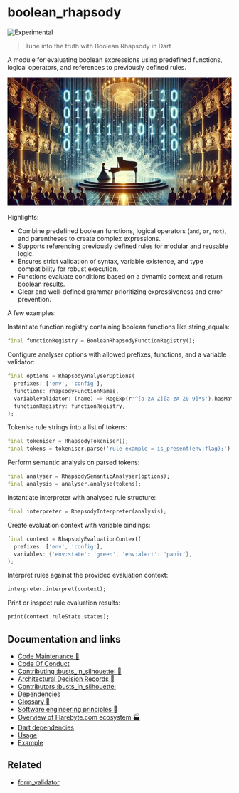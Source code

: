 # boolean\_rhapsody

![Experimental](https://img.shields.io/badge/status-experimental-blue)

> Tune into the truth with Boolean Rhapsody in Dart

A module for evaluating boolean expressions using predefined functions,
logical operators, and references to previously defined rules.

![Hero image for boolean\_rhapsody](doc/boolean_rhapsody.jpeg)

Highlights:

-   Combine predefined boolean functions, logical operators (`and`, `or`,
    `not`), and parentheses to create complex expressions.
-   Supports referencing previously defined rules for modular and reusable
    logic.
-   Ensures strict validation of syntax, variable existence, and type
    compatibility for robust execution.
-   Functions evaluate conditions based on a dynamic context and return
    boolean results.
-   Clear and well-defined grammar prioritizing expressiveness and error
    prevention.

A few examples:

Instantiate function registry containing boolean functions like
string\_equals:

```dart
final functionRegistry = BooleanRhapsodyFunctionRegistry();
```

Configure analyser options with allowed prefixes, functions, and a variable
validator:

```dart
final options = RhapsodyAnalyserOptions(
  prefixes: ['env', 'config'],
  functions: rhapsodyFunctionNames,
  variableValidator: (name) => RegExp(r'^[a-zA-Z][a-zA-Z0-9]*$').hasMatch(name),
  functionRegistry: functionRegistry,
);

```

Tokenise rule strings into a list of tokens:

```dart
final tokeniser = RhapsodyTokeniser();
final tokens = tokeniser.parse('rule example = is_present(env:flag);');

```

Perform semantic analysis on parsed tokens:

```dart
final analyser = RhapsodySemanticAnalyser(options);
final analysis = analyser.analyse(tokens);

```

Instantiate interpreter with analysed rule structure:

```dart
final interpreter = RhapsodyInterpreter(analysis);
```

Create evaluation context with variable bindings:

```dart
final context = RhapsodyEvaluationContext(
  prefixes: ['env', 'config'],
  variables: {'env:state': 'green', 'env:alert': 'panic'},
);

```

Interpret rules against the provided evaluation context:

```dart
interpreter.interpret(context);
```

Print or inspect rule evaluation results:

```dart
print(context.ruleState.states);
```

## Documentation and links

-   [Code Maintenance :wrench:](MAINTENANCE.md)
-   [Code Of Conduct](CODE_OF_CONDUCT.md)
-   [Contributing :busts\_in\_silhouette: :construction:](CONTRIBUTING.md)
-   [Architectural Decision Records :memo:](DECISIONS.md)
-   [Contributors
    :busts\_in\_silhouette:](https://github.com/flarebyte/boolean_rhapsody/graphs/contributors)
-   [Dependencies](https://github.com/flarebyte/boolean_rhapsody/network/dependencies)
-   [Glossary
    :book:](https://github.com/flarebyte/overview/blob/main/GLOSSARY.md)
-   [Software engineering principles
    :gem:](https://github.com/flarebyte/overview/blob/main/PRINCIPLES.md)
-   [Overview of Flarebyte.com ecosystem
    :factory:](https://github.com/flarebyte/overview)
-   [Dart dependencies](DEPENDENCIES.md)
-   [Usage](USAGE.md)
-   [Example](example/example.dart)

## Related

-   [form\_validator](https://pub.dev/packages/form_validator)

